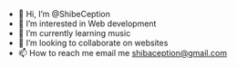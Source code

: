 - 👋 Hi, I’m @ShibeCeption
- 👀 I’m interested in Web development
- 🌱 I’m currently learning music
- 💞️ I’m looking to collaborate on websites
- 📫 How to reach me email me shibaception@gmail.com

<!---
ShibeCeption/ShibeCeption is a ✨ special ✨ repository because its `README.md` (this file) appears on your GitHub profile.
You can click the Preview link to take a look at your changes.
--->

